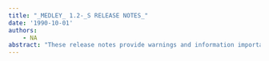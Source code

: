 ```yaml
---
title: "_MEDLEY_ 1.2-_S RELEASE NOTES_"
date: '1990-10-01'
authors: 
    - NA
abstract: "These release notes provide warnings and information important to the successful running of Release 1.2-S of Medley for the Sun Workstation. These sections are followed by listings of known and fixed bugs in Release 1.2 of Medley. A section containing changes for specifying the size of UNIX process space follows the first (warning) section."
---
```


